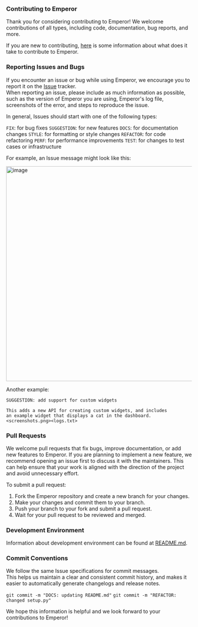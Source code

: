 ### Contributing to Emperor
Thank you for considering contributing to Emperor! We welcome contributions of all types, including code, documentation, bug reports, and more.

If you are new to contributing, [here](https://github.com/UOW-Computing/Emperor/discussions/27#discussion-4738030) is some information about what does it take to contribute to Emperor.

### Reporting Issues and Bugs
If you encounter an issue or bug while using Emperor, we encourage you to report it on the [Issue](https://github.com/UOW-Computing/Emperor/issues) tracker.  
When reporting an issue, please include as much information as possible, such as the version of Emperor you are using, Emperor's log file, screenshots of the error, and steps to reproduce the issue.

In general, Issues  should start with one of the following types:

`FIX`: for bug fixes
`SUGGESTION`: for new features
`DOCS`: for documentation changes
`STYLE`: for formatting or style changes
`REFACTOR`: for code refactoring
`PERF`: for performance improvements
`TEST`: for changes to test cases or infrastructure

For example, an Issue message might look like this:

<img width="584" alt="image" src="https://user-images.githubusercontent.com/20073002/211244275-6f9302c5-634d-4b2d-ab00-10f83ebb5da0.png">

Another example:
```
SUGGESTION: add support for custom widgets

This adds a new API for creating custom widgets, and includes
an example widget that displays a cat in the dashboard.
<screenshots.png><logs.txt>
```

### Pull Requests
We welcome pull requests that fix bugs, improve documentation, or add new features to Emperor. If you are planning to implement a new feature, we recommend opening an issue first to discuss it with the maintainers. This can help ensure that your work is aligned with the direction of the project and avoid unnecessary effort.

To submit a pull request:

1. Fork the Emperor repository and create a new branch for your changes.
2. Make your changes and commit them to your branch.
3. Push your branch to your fork and submit a pull request.
4. Wait for your pull request to be reviewed and merged.

### Development Environment
Information about development environment can be found at [README.md](https://github.com/UOW-Computing/Emperor/blob/master/README.md). 

### Commit Conventions
We follow the same Issue specifications for commit messages.  
This helps us maintain a clear and consistent commit history, and makes it easier to automatically generate changelogs and release notes.  

`git commit -m "DOCS: updating README.md"`
`git commit -m "REFACTOR:  changed setup.py"`


We hope this information is helpful and we look forward to your contributions to Emperor!